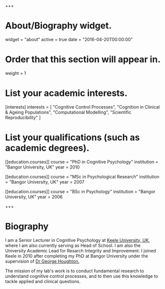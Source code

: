 +++
# About/Biography widget.
widget = "about"
active = true
date = "2016-04-20T00:00:00"

# Order that this section will appear in.
weight = 1

# List your academic interests.
[interests]
  interests = [
    "Cognitive Control Processes",
    "Cognition in Clinical & Ageing Populations",
    "Computational Modelling",
    "Scientific Reproducibility"
  ]

# List your qualifications (such as academic degrees).
[[education.courses]]
  course = "PhD in Cognitive Psychology"
  institution = "Bangor University, UK"
  year = 2010

[[education.courses]]
  course = "MSc in Psychological Research"
  institution = "Bangor University, UK"
  year = 2007

[[education.courses]]
  course = "BSc in Psychology"
  institution = "Bangor University, UK"
  year = 2006
 
+++

# Biography
I am a Senior Lecturer in Cognitive Psychology at [Keele University, UK](https://www.keele.ac.uk/psychology/), where I am also currently serving as Head of School. I am also the University Academic Lead for Resarch Integrity and Improvement. I joined Keele in 2010 after completing my PhD at Bangor University under the supervision of [Dr George Houghton.](https://www.bangor.ac.uk/psychology/people/profiles/george_houghton.php.en)

The mission of my lab's work is to conduct fundamental research to understand cognitive control processes, and to then use this knowledge to tackle applied and clinical questions.  

